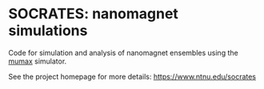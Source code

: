 # SOCRATES: nanomagnet simulations

Code for simulation and analysis of nanomagnet ensembles using the [mumax](https://mumax.github.io/) simulator.

See the project homepage for more details: https://www.ntnu.edu/socrates
